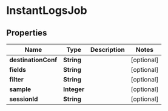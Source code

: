 # InstantLogsJob

## Properties
Name | Type | Description | Notes
------------ | ------------- | ------------- | -------------
**destinationConf** | **String** |  |  [optional]
**fields** | **String** |  |  [optional]
**filter** | **String** |  |  [optional]
**sample** | **Integer** |  |  [optional]
**sessionId** | **String** |  |  [optional]
